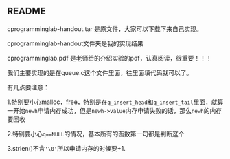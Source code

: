 ## README

cprogramminglab-handout.tar 是原文件，大家可以下载下来自己实现。

cprogramminglab-handout文件夹是我的实现结果

cprogramminglab.pdf 是老师给的介绍实验的pdf，认真阅读，很重要！！！

我们主要实现的是在queue.c这个文件里面，往里面填代码就可以了。

有几点要注意：

1.特别要小心malloc，free，特别是在`q_insert_head`和`q_insert_tail`里面，就算一开始`newh`申请内存成功，但是`newh->value`内存申请失败的话，那么`newh`的内存要回收

2.特别要小心`q==NULL`的情况，基本所有的函数第一句都是判断这个

3.strlen()不含`'\0'`所以申请内存的时候要+1.

